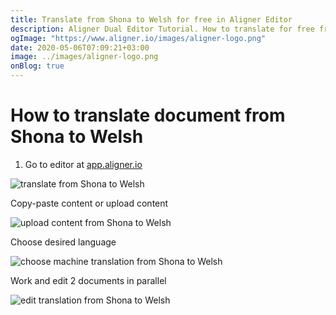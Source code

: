 ```yaml
---
title: Translate from Shona to Welsh for free in Aligner Editor
description: Aligner Dual Editor Tutorial. How to translate for free from Shona to Welsh. Aligner is multilingual document management platform. 
ogImage: "https://www.aligner.io/images/aligner-logo.png"
date: 2020-05-06T07:09:21+03:00
image: ../images/aligner-logo.png
onBlog: true
---
```


# How to translate document from Shona to Welsh

1. Go to editor at [app.aligner.io](https://app.aligner.io "Aligner App web page")

![translate from Shona to Welsh](../aligner-blank-editor.png "translate from Shona to Welsh")

Copy-paste content or upload content

![upload content from Shona to Welsh](../aligner-uploaded-document.png "upload content from Shona to Welsh")

Choose desired language

![choose machine translation from Shona to Welsh](../aligner-language-dropdown.png "choose machine translation from Shona to Welsh")

Work and edit 2 documents in parallel

![edit translation from Shona to Welsh](../aligner-double-sitded-editor.png "edit translation from Shona to Welsh")

